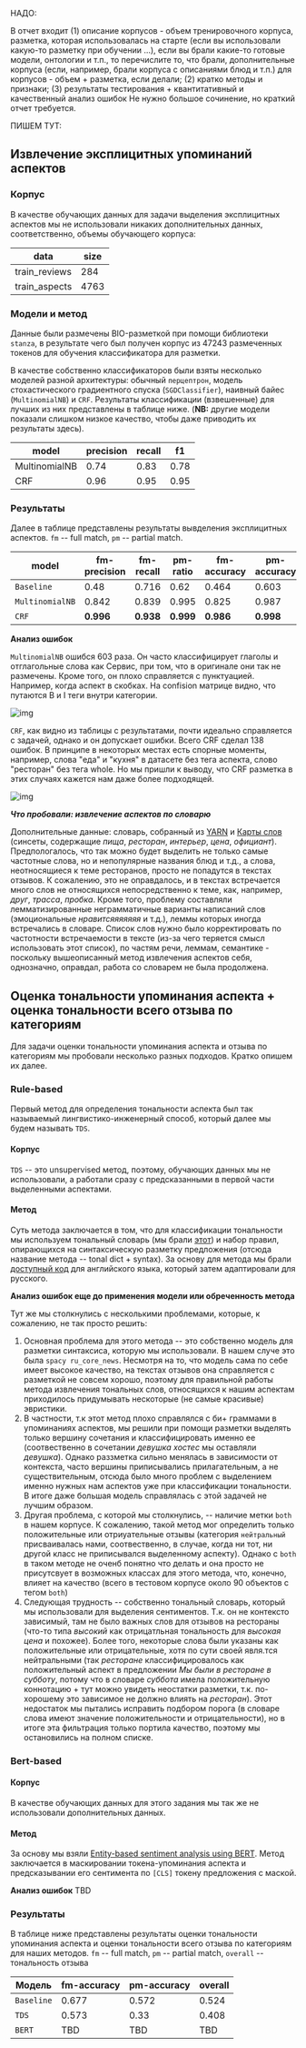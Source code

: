 НАДО:

В отчет входит 
(1) описание корпусов - объем тренировочного корпуса, разметка, которая использовалась на старте (если вы использовали какую-то разметку при обучении ...), если вы брали какие-то готовые модели, онтологии и т.п., то перечислите то, что брали, дополнительные корпуса (если, например, брали корпуса с описаниями блюд и т.п.) для корпусов - объем + разметка, если делали; 
(2) кратко методы и признаки; 
(3) результаты тестирования + квантитативный и качественный анализ ошибок
Не нужно большое сочинение, но краткий отчет требуется.

ПИШЕМ ТУТ:

## Извлечение эксплицитных упоминаний аспектов

### Корпус
В качестве обучающих данных для задачи выделения эксплицитных аспектов мы не использовали никаких дополнительных данных, соответственно, объемы обучающего корпуса:

|data|size|
|----|----|
|train_reviews|284|
|train_aspects|4763|

### Модели и метод

Данные были размечены BIO-разметкой при помощи библиотеки `stanza`, в результате чего был получен корпус из 47243 размеченных токенов для обучения классификатора для разметки. 

В качестве собственно классификаторов были взяты несколько моделей разной архитектуры: обычный `перцептрон`, модель стохастического градиентного спуска (`SGDClassifier`), наивный байес (`MultinomialNB`) и `CRF`. Результаты классификации (взвешенные) для лучших из них представлены в таблице ниже. (**NB:** другие модели показали слишком низкое качество, чтобы даже приводить их результаты здесь). 

|model|precision|recall|f1|
|-----|---------|------|--|
|MultinomialNB|0.74|0.83|0.78|
|CRF|0.96|0.95|0.95|


### Результаты

Далее в таблице представлены результаты вывделения эксплицитных аспектов. `fm` -- full match, `pm` -- partial match.

|model|fm-precision|fm-recall|pm-ratio|fm-accuracy|pm-accuracy|
|---|---|---|---|---|---|
|`Baseline`|0.48|0.716|0.62|0.464|0.603|
|`MultinomialNB`|0.842|0.839|0.995|0.825|0.987|
|`CRF`|**0.996**|**0.938**|**0.999**|**0.986**|**0.998**|

**Анализ ошибок**

`MultinomialNB` ошибся 603 раза. Он часто классифицирует глаголы и отглагольные слова как Сервис, при том, что в оригинале они так не размечены. Кроме того, он плохо справляется с пунктуацией. Например, когда аспект в скобках. На confision матрице видно, что путаются B и I теги внутри категории.

![img](https://github.com/aaaksenova/NLP_ABSA_project/blob/change/img/NBconfusion.png)

`CRF`, как видно из таблицы с результатами, почти идеально справляется с задачей, однако и он допускает ошибки. Всего CRF сделал 138 ошибок. В принципе в некоторых местах есть спорные моменты, например, слова "еда" и "кухня" в датасете без тега аспекта, слово "ресторан" без тега whole. Но мы пришли к выводу, что CRF разметка в этих случаях кажется нам даже более подходящей.

![img](https://github.com/aaaksenova/NLP_ABSA_project/blob/change/img/CRFconfusion.png)

***Что пробовали: извлечение аспектов по словарю***

Дополнительные данные: словарь, собранный из [YARN](https://russianword.net) и [Карты слов](https://github.com/dkulagin/kartaslov) (синсеты, содержащие *пища*, *ресторан*, *интерьер*, *цена*, *официант*). Предпологалось, что так можно будет выделить не только самые частотные слова, но и непопулярные названия блюд и т.д., а слова, неотносящиеся к теме ресторанов, просто не попадутся в текстах отзывов. К сожалению, это не оправдалось, и в текстах встречается много слов не относящихся непосредственно к теме, как, например, *друг*, *трасса*, *пробка*. Кроме того, проблему составляли лемматизированные неграмматичные варианты написаний слов (эмоциональные *нравитсяяяяяяя* и т.д.), леммы которых иногда встречались в словаре. Список слов нужно было корректировать по частотности встречаемости в тексте (из-за чего теряется смысл использовать этот список), по частям речи, леммам, семантике - поскольку вышеописанный метод извлечения аспектов себя, однозначно, оправдал, работа со словарем не была продолжена.

## Оценка тональности упоминания аспекта + оценка тональности всего отзыва по категориям

Для задачи оценки тональности упоминания аспекта и отзыва по категориям мы пробовали несколько разных подходов. Кратко опишем их далее.

### Rule-based
Первый метод для определения тональности аспекта был так называемый лингвистико-инженерный способ, который далее мы будем называть `TDS`.

#### Корпус
`TDS` -- это unsupervised метод, поэтому, обучающих данных мы не использовали, а работали сразу с предсказанными в первой части выделенными аспектами.

#### Метод
Суть метода заключается в том, что для классификации тональности мы используем тональный словарь (мы брали [этот](https://github.com/dkulagin/kartaslov/tree/master/dataset/kartaslovsent)) и набор правил, опирающихся на синтаксическую разметку предложения (отсюда название метода -- tonal dict + syntax). За основу для метода мы брали [доступный код](https://intellica-ai.medium.com/aspect-based-sentiment-analysis-everything-you-wanted-to-know-1be41572e238) для английского языка, который затем адаптировали для русского. 

**Анализ ошибок еще до применения модели или обреченность метода**

Тут же мы столкнулись с несколькими проблемами, которые, к сожалению, не так просто решить:

1. Основная проблема для этого метода -- это собственно модель для разметки синтаксиса, которую мы использовали. В нашем случе это была `spacy ru_core_news`. Несмотря на то, что модель сама по себе имеет высокое качество, на текстах отзывов она справляется с разметкой не совсем хорошо, поэтому для правильной работы метода извлечения тональных слов, относящихся к нашим аспектам приходилось придумывать нескоторые (не самые красивые) эвристики. 
2. В частности, т.к этот метод плохо справлялся с би+ граммами в упоминаниях аспектов, мы решили при помощи разметки выделять только вершину сочетания и классифицировать именно ее (соотвественно в сочетании *девушка хостес* мы оставляли *девушка*). Однако раззметка сильно менялась в зависимости от контекста, часто вершины приписывались прилагательным, а не существительным, отсюда было много проблем с выделением именно нужных нам аспектов уже при классификации тональности. В итоге даже большая модель справлялась с этой задачей не лучшим образом.
3. Другая проблема, с которой мы столкнулись, -- наличие метки `both` в нашем корпусе. К сожалению, такой метод мог определить только положительные или отриуательные отзывы (категория `нейтральный` присваивалась нами, соотвественно, в случае, когда ни тот, ни другой класс не приписывался выделенному аспекту). Однако с `both` в таком методе не оченб понятно что делать и она просто не присутсвует в возможных классах для этого метода, что, конечно, влияет на качество (всего в тестовом корпусе около 90 объектов с тегом `both`)
4. Следующая трудность -- собственно тональный словарь, который мы использовали для выделения сентиментов. Т.к. он не контексто зависимый, там не было важных слов для отзывов на рестораны (что-то типа *высокий* как отрицатльная тональность для *высокая цена* и похожее). Более того, некоторые слова были указаны как положительные или отрицательные, хотя по сути своей явля.тся нейтральными (так *ресторане* классифицировалось как положительный аспект в предложении *Мы были в ресторане в субботу*, потому что в словаре *суббота* имела положительную коннотацию + тут можно увидеть неостатки разметки, т.к. по-хорошему это зависимое не должно влиять на *ресторан*). Этот недостаток мы пытались исправить подбором порога (в словаре слова имеют значение положительности и отрицательности), но в итоге эта фильтрация только портила качество, поэтому мы остановились на полном списке.

### Bert-based

#### Корпус
В качестве обучающих данных для этого задания мы так же не использовали дополнительных данных. 

#### Метод

За основу мы взяли [Entity-based sentiment analysis using BERT](https://github.com/deep-nlp-spring-2020/dialog-sent/blob/master/notebooks/9-bert-masked.ipynb). Метод заключается в маскировании токена-упоминания аспекта и предсказывании его сентимента по `[CLS]` токену предложения с маской. 

**Анализ ошибок**
TBD

### Результаты
В таблице ниже представлены результаты оценки тональности упоминания аспекта и оценки тональности всего отзыва по категориям для наших методов. `fm` -- full match, `pm` -- partial match, `overall` -- тональность отзыва

|Модель|fm-accuracy|pm-accuracy|overall|
|---|---|---|---|
|`Baseline`|0.677|0.572|0.524|
|`TDS`|0.573|0.33|0.408|
|`BERT`|TBD|TBD|TBD|
